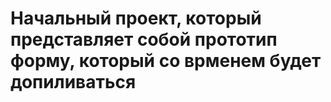 # Начальный проект, который представляет собой прототип форму, который со врменем будет допиливаться
